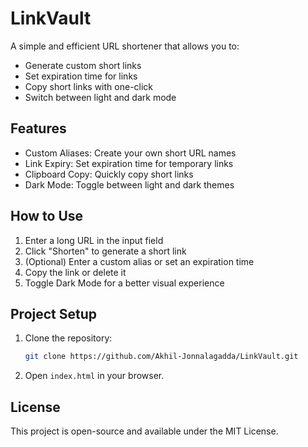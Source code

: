 # LinkVault

A simple and efficient URL shortener that allows you to:
- Generate custom short links
- Set expiration time for links
- Copy short links with one-click
- Switch between light and dark mode

## Features
- Custom Aliases: Create your own short URL names
- Link Expiry: Set expiration time for temporary links
- Clipboard Copy: Quickly copy short links
- Dark Mode: Toggle between light and dark themes

## How to Use
1. Enter a long URL in the input field
2. Click "Shorten" to generate a short link
3. (Optional) Enter a custom alias or set an expiration time
4. Copy the link or delete it
5. Toggle Dark Mode for a better visual experience

## Project Setup
1. Clone the repository:
   ```sh
   git clone https://github.com/Akhil-Jonnalagadda/LinkVault.git
   ```
2. Open `index.html` in your browser.

## License
This project is open-source and available under the MIT License.

